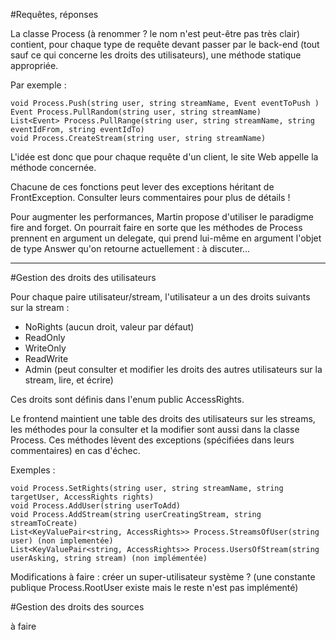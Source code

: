 #Requêtes, réponses

La classe Process (à renommer ? le nom n'est peut-être pas très clair) contient, pour chaque type de requête devant 
passer par le back-end (tout sauf ce qui concerne les droits des utilisateurs), une méthode statique appropriée.

 Par exemple :

	void Process.Push(string user, string streamName, Event eventToPush	)
	Event Process.PullRandom(string user, string streamName)
	List<Event> Process.PullRange(string user, string streamName, string eventIdFrom, string eventIdTo)
	void Process.CreateStream(string user, string streamName)

L'idée est donc que pour chaque requête d'un client, le site Web appelle la méthode concernée. 

Chacune de ces fonctions peut lever des exceptions héritant de FrontException. Consulter leurs commentaires pour plus de détails !

Pour augmenter les performances, Martin propose d'utiliser le paradigme fire and forget. 
On pourrait faire en sorte que les méthodes de Process prennent en argument un delegate, 
qui prend lui-même en argument l'objet de type Answer qu'on retourne actuellement : à discuter...

----------------------------------------------------------------------------------------------------


#Gestion des droits des utilisateurs


Pour chaque paire utilisateur/stream, l'utilisateur a un des droits suivants sur la stream :

* NoRights (aucun droit, valeur par défaut)
* ReadOnly
* WriteOnly
* ReadWrite
* Admin (peut consulter et modifier les droits des autres utilisateurs sur la stream, lire, et écrire)

Ces droits sont définis dans l'enum public AccessRights.

Le frontend maintient une table des droits des utilisateurs sur les streams, les méthodes pour la consulter et la modifier 
sont aussi dans la classe Process. Ces méthodes lèvent des exceptions (spécifiées dans leurs commentaires)
en cas d'échec.

Exemples :
	
	void Process.SetRights(string user, string streamName, string targetUser, AccessRights rights)
	void Process.AddUser(string userToAdd)
	void Process.AddStream(string userCreatingStream, string streamToCreate)
	List<KeyValuePair<string, AccessRights>> Process.StreamsOfUser(string user) (non implementée)
	List<KeyValuePair<string, AccessRights>> Process.UsersOfStream(string userAsking, string stream) (non implémentée) 

Modifications à faire : créer un super-utilisateur système ? (une constante publique Process.RootUser existe mais le reste n'est pas implémenté)

#Gestion des droits des sources

à faire

